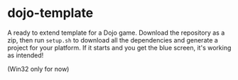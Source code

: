# dojo-template
A ready to extend template for a Dojo game. Download the repository as a zip, then run `setup.sh` to download all the dependencies and generate a project for your platform.
If it starts and you get the blue screen, it's working as intended! 

(Win32 only for now)

